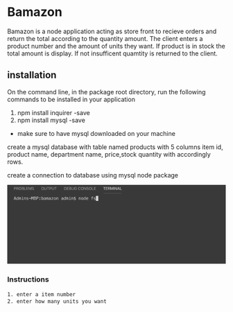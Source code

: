 # Bamazon



Bamazon is a node application acting as store front to recieve orders and return the total according to the quantity amount.  The client enters a product number and the amount of units they want.  If product is in stock the total amount is display. If not insufficent quamtity is returned to the client.

## installation 

On the command line, in the package root directory, run the following commands to be installed in your application 

   1. npm install inquirer -save
   2. npm install mysql -save
   * make sure to have mysql downloaded on your machine

create a mysql database with table named products with 5 columns item id, product name, department name, price,stock quantity with accordingly rows.

create a connection to database using mysql node package

  ![alt text](img/bam.gif)

### Instructions 

    1. enter a item number 
    2. enter how many units you want 